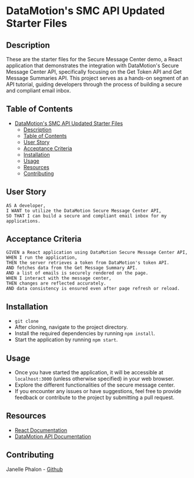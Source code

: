 # DataMotion's SMC API Updated Starter Files

## Description
These are the starter files for the Secure Message Center demo, a React application that demonstrates the integration with DataMotion's Secure Message Center API, specifically focusing on the Get Token API and Get Message Summaries API. This project serves as a hands-on segment of an API tutorial, guiding developers through the process of building a secure and compliant email inbox.

## Table of Contents
- [DataMotion's SMC API Updated Starter Files](#datamotions-smc-api-updated-starter-files)
  - [Description](#description)
  - [Table of Contents](#table-of-contents)
  - [User Story](#user-story)
  - [Acceptance Criteria](#acceptance-criteria)
  - [Installation](#installation)
  - [Usage](#usage)
  - [Resources](#resources)
  - [Contributing](#contributing)

## User Story
```
AS A developer,
I WANT to utilize the DataMotion Secure Message Center API,
SO THAT I can build a secure and compliant email inbox for my applications.
```

## Acceptance Criteria
```
GIVEN a React application using DataMotion Secure Message Center API,
WHEN I run the application,
THEN the server retrieves a token from DataMotion's token API.
AND fetches data from the Get Message Summary API.
AND a list of emails is securely rendered on the page.
WHEN I interact with the message center,
THEN changes are reflected accurately.
AND data consistency is ensured even after page refresh or reload.
```

## Installation 
* `git clone` 
* After cloning, navigate to the project directory.
* Install the required dependencies by running `npm install`.
* Start the application by running `npm start`.

## Usage 
* Once you have started the application, it will be accessible at `localhost:3000` (unless otherwise specified) in your web browser.
* Explore the different functionalities of the secure message center.
* If you encounter any issues or have suggestions, feel free to provide feedback or contribute to the project by submitting a pull request.

## Resources 
* [React Documentation](https://reactjs.org/)
* [DataMotion API Documentation](https://developers.datamotion.com/)

## Contributing 
Janelle Phalon - [Github](https://github.com/janellephalon)
